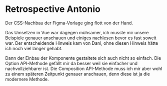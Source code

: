 
# Retrospective Antonio

Der CSS-Nachbau der Figma-Vorlage ging flott von der Hand.

Das Umsetzen in Vue war dagegen mühsamer, ich musste mir unsere Beispiele genauer anschauen und einiges nachlesen bevor es fast soweit war. Der entscheidende Hinweis kam von Dani, ohne diesen Hinweis hätte ich noch viel länger gehabt.

Dann der Einbau der Komponente gestaltete sich auch nicht so einfach. Die Option API-Methode gefällt mir da besser weil sie einfacher und nachvollziehbarer ist. Die Composition API-Methode muss ich mir aber wohl zu einem späteren Zeitpunkt genauer anschauen, denn diese ist ja die modernere Methode.